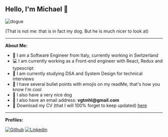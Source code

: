 ## Hello, I'm Michael 👋

![dogue](https://user-images.githubusercontent.com/44584815/168486485-4ca709fa-eede-4252-8088-c3f399aa3c22.png)

(That is not me: that is in fact my dog. But he is much nicer to look at)

---

**About Me:**

- 🧳 I am a Software Engineer from Italy, currently working in Switzerland
- 💻 I am currently working as a Front-end engineer with React, Redux and typescript 
- 🧠 I am currently studying DSA and System Design for technical interviews 
- 👀 I have several bullet points with emojis on my readMe, that's how you know I'm cool 
- 🐶 I also have a very nice dog
- 📧 I also have an email address: __vgtmhl@gmail.com__
- 📜 Download my CV (that I will 100% forget to keep updated) [here](https://drive.google.com/file/d/1OYy8u5Nk1BXhcUQS4r_ZDjs_ltMEFgzO/view?usp=sharing)

---
**Profiles:**

[![Github](https://img.shields.io/badge/-Github-000?style=flat&logo=Github&logoColor=white)](https://github.com/vgtmhl)
[![Linkedin](https://img.shields.io/badge/-LinkedIn-blue?style=flat&logo=Linkedin&logoColor=white)](https://www.linkedin.com/in/michael-vigato/)
